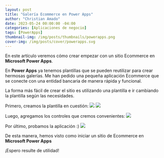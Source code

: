 ```yaml
---
layout: post
title: "Galería Ecommerce en Power Apps"
author: "Christian Amado"
date: 2023-05-24 00:00:00 -04:00
categories: [Aplicaciones de negocio]
tags: [PowerApps]
thumbnail-img: /img/posts/thumbnails/powerapps.png
cover-img: /img/posts/cover/powerapps.svg
---
```


En este artículo veremos cómo crear empezar con un sitio Ecommerce en **Microsoft Power Apps**.

<!--more-->

En **Power Apps** ya tenemos plantillas que se pueden reutilizar para crear hermosas galerías. Me han pedido una pequeña aplicación Ecommerce que se conecte con una entidad bancaria de manera rápida y funcional.

La forma más fácil de crear el sitio es utilizando una plantilla e ir cambiando la plantilla según las necesidades.

Primero, creamos la plantilla en cuestión:
![](https://i.ibb.co/MNcGcqK/power-apps-ecommerce-1.png)
![](https://i.ibb.co/mTVxXSs/power-apps-ecommerce-2.png)

Luego, agregamos los controles que cremos convenientes:
![](https://i.ibb.co/5kH5d1M/power-apps-ecommerce-3.png)

Por último, probamos la aplicación :)
![](https://i.ibb.co/gwYF7Ww/power-apps-ecommerce-4.png)

De esta manera, hemos visto como iniciar un sitio de Ecommerce en **Microsoft Power Apps**

¡Espero resulte de utilidad!




